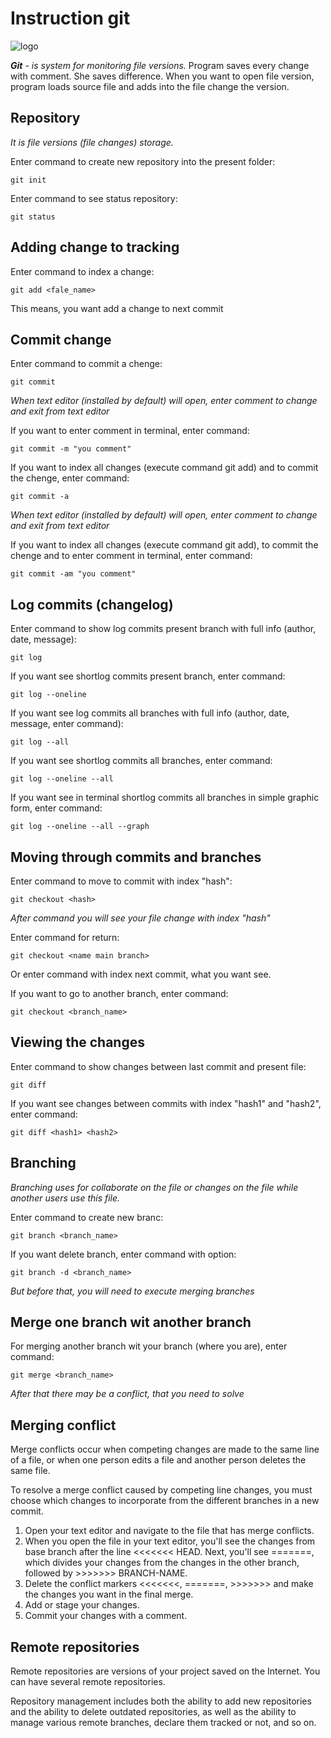 # Instruction git 

![logo](logo.jpeg)

_**Git** - is system for monitoring file versions._ 
Program saves every change with comment. She saves difference. When you want to open file version, program loads source file and adds into the file change the version.

## Repository

*It is file versions (file changes) storage.*

Enter command to create new repository into the present folder:

    git init

Enter command to see status repository:

    git status

## Adding change to tracking

Enter command to index a change:

    git add <fale_name>

This means, you want add a change to next commit

## Commit change

Enter command to commit a chenge:

    git commit

*When text editor (installed by default) will open, enter comment to change and exit from text editor*

If you want to enter comment in terminal, enter command:

    git commit -m "you comment"

If you want to index all changes (execute command git add) and to commit the chenge, enter command:

    git commit -a

*When text editor (installed by default) will open, enter comment to change and exit from text editor*

If you want to index all changes (execute command git add), to commit the chenge and to enter comment in terminal, enter command:

    git commit -am "you comment"

## Log commits (changelog)

Enter command to show log commits present branch with full info (author, date, message):

    git log 

If you want see shortlog commits present branch, enter command:

    git log --oneline

If you want see log commits all branches with full info (author, date, message, enter command):

    git log --all

If you want see shortlog commits all branches, enter command:

    git log --oneline --all

If you want see in terminal shortlog commits all branches in simple graphic form, enter command:

    git log --oneline --all --graph

## Moving through commits and branches

Enter command to move to commit with index "hash":

    git checkout <hash>

*After command you will see your file change with index "hash"*

Enter command for return:

    git checkout <name main branch>

Or enter command with index next commit, what you want see.

If you want to go to another branch, enter command:

    git checkout <branch_name>

## Viewing the changes

Enter command to show changes between last commit and present file:

    git diff

If you want see changes between commits with index "hash1" and "hash2", enter command:

    git diff <hash1> <hash2>

## Branching

*Branching uses for collaborate on the file or changes on the file while another users use this file.*

Enter command to create new branc:

    git branch <branch_name>


If you want delete branch, enter command with option:

    git branch -d <branch_name>

*But before that, you will need to execute merging branches*

## Merge one branch wit another branch 

For merging another branch wit your branch (where you are), enter command:

    git merge <branch_name>

*After that there may be a conflict, that you need to solve*

## Merging conflict

Merge conflicts occur when competing changes are made to the same line of a file, or when one person edits a file and another person deletes the same file.

To resolve a merge conflict caused by competing line changes, you must choose which changes to incorporate from the different branches in a new commit.

1. Open your text editor and navigate to the file that has merge conflicts.
2. When you open the file in your text editor, you'll see the changes from  base branch after the line <<<<<<< HEAD. Next, you'll see =======, which divides your changes from the changes in the other branch, followed by >>>>>>> BRANCH-NAME. 
3. Delete the conflict markers <<<<<<<, =======, >>>>>>> and make the changes you want in the final merge. 
4. Add or stage your changes.
5. Commit your changes with a comment.

## Remote repositories

Remote repositories are versions of your project saved on the Internet. You can have several remote repositories.

Repository management includes both the ability to add new repositories and the ability to delete outdated repositories, as well as the ability to manage various remote branches, declare them tracked or not, and so on.

